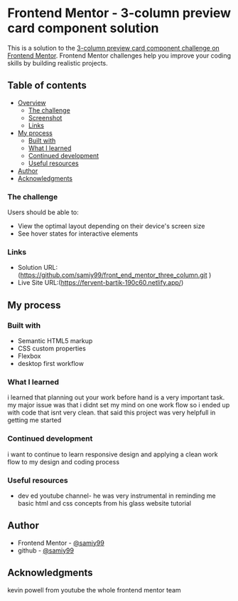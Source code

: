 # Frontend Mentor - 3-column preview card component solution

This is a solution to the [3-column preview card component challenge on Frontend Mentor](https://www.frontendmentor.io/challenges/3column-preview-card-component-pH92eAR2-). Frontend Mentor challenges help you improve your coding skills by building realistic projects. 

## Table of contents

- [Overview](#overview)
  - [The challenge](#the-challenge)
  - [Screenshot](#screenshot)
  - [Links](#links)
- [My process](#my-process)
  - [Built with](#built-with)
  - [What I learned](#what-i-learned)
  - [Continued development](#continued-development)
  - [Useful resources](#useful-resources)
- [Author](#author)
- [Acknowledgments](#acknowledgments)



### The challenge

Users should be able to:

- View the optimal layout depending on their device's screen size
- See hover states for interactive elements


### Links

- Solution URL: (https://github.com/samiy99/front_end_mentor_three_column.git )
- Live Site URL:(https://fervent-bartik-190c60.netlify.app/)

## My process

### Built with

- Semantic HTML5 markup
- CSS custom properties
- Flexbox
- desktop first workflow




### What I learned

i learned that planning out your work before hand is a very important task. my major issue was that i didnt set my mind on one work flow so i ended up with code that isnt very clean. that said this project was very helpfull in getting me started 



### Continued development

i want to continue to learn responsive design and applying a clean work flow to my design and coding process



### Useful resources


- dev ed youtube channel- he was very instrumental in reminding me basic html and css concepts from his glass website tutorial



## Author


- Frontend Mentor - [@samiy99](https://www.frontendmentor.io/profile/samiy99)
- github - [@samiy99](https://github.com/samiy99)



## Acknowledgments

kevin powell from youtube 
the whole frontend mentor team


